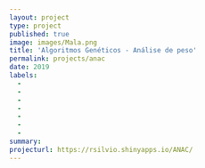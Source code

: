 ```yaml
---
layout: project
type: project
published: true
image: images/Mala.png
title: 'Algoritmos Genéticos - Análise de peso'
permalink: projects/anac
date: 2019
labels:
  -  
  - 
  - 
  - 
  - 
  - 
  - 
summary: 
projecturl: https://rsilvio.shinyapps.io/ANAC/
---
```

